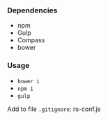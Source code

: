 ### Dependencies

* npm
* Gulp
* Compass
* bower

### Usage

* `bower i`
* `npm i`
* `gulp`

Add to file `.gitignore`: rs-conf.js
